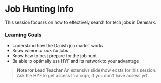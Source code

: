 # Job Hunting Info

This session focuses on how to effectively search for tech jobs in Denmark.

### Learning Goals

- Understand how the Danish job market works
- Know where to look for jobs
- Know how to best prepare for the job hunt
- Be able to optimally use HYF and its network to your advantage

> **Note for Lead Teacher** An extensive slideshow exists for this session. Ask the HYF to get access to a copy, if you don't have access yet.
